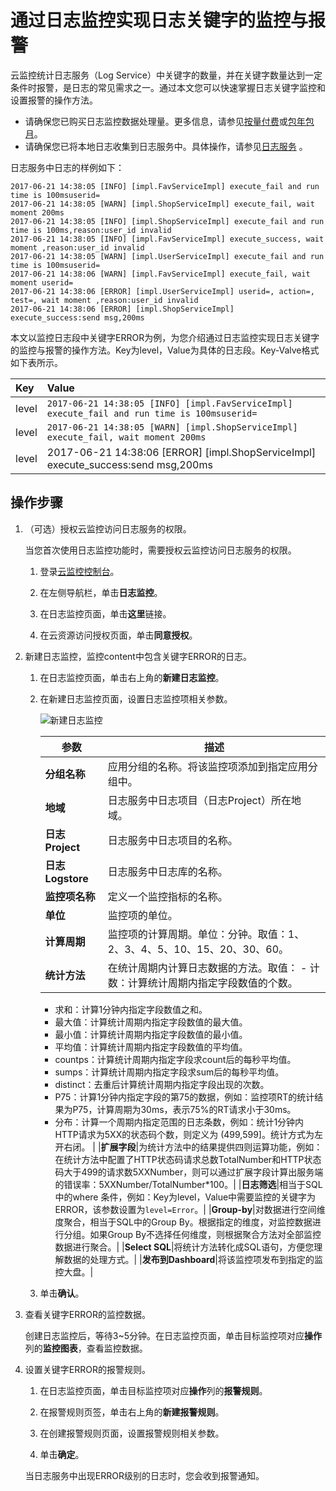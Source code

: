# 通过日志监控实现日志关键字的监控与报警

云监控统计日志服务（Log Service）中关键字的数量，并在关键字数量达到一定条件时报警，是日志的常见需求之一。通过本文您可以快速掌握日志关键字监控和设置报警的操作方法。

-   请确保您已购买日志监控数据处理量。更多信息，请参见[按量付费](/cn.zh-CN/产品定价/计费方式/按量付费.md)或[包年包月](/cn.zh-CN/产品定价/计费方式/包年包月.md)。
-   请确保您已将本地日志收集到日志服务中。具体操作，请参见[日志服务](https://help.aliyun.com/document_detail/54604.html) 。

日志服务中日志的样例如下：

```
2017-06-21 14:38:05 [INFO] [impl.FavServiceImpl] execute_fail and run time is 100msuserid=
2017-06-21 14:38:05 [WARN] [impl.ShopServiceImpl] execute_fail, wait moment 200ms
2017-06-21 14:38:05 [INFO] [impl.ShopServiceImpl] execute_fail and run time is 100ms,reason:user_id invalid
2017-06-21 14:38:05 [INFO] [impl.FavServiceImpl] execute_success, wait moment ,reason:user_id invalid
2017-06-21 14:38:05 [WARN] [impl.UserServiceImpl] execute_fail and run time is 100msuserid=
2017-06-21 14:38:06 [WARN] [impl.FavServiceImpl] execute_fail, wait moment userid=
2017-06-21 14:38:06 [ERROR] [impl.UserServiceImpl] userid=, action=, test=, wait moment ,reason:user_id invalid
2017-06-21 14:38:06 [ERROR] [impl.ShopServiceImpl] execute_success:send msg,200ms
```

本文以监控日志段中关键字ERROR为例，为您介绍通过日志监控实现日志关键字的监控与报警的操作方法。Key为level，Value为具体的日志段。Key-Valve格式如下表所示。

|Key|Value|
|:--|:----|
|level|`2017-06-21 14:38:05 [INFO] [impl.FavServiceImpl] execute_fail and run time is 100msuserid=`|
|level|`2017-06-21 14:38:05 [WARN] [impl.ShopServiceImpl] execute_fail, wait moment 200ms`|
|level|2017-06-21 14:38:06 \[ERROR\] \[impl.ShopServiceImpl\] execute\_success:send msg,200ms|

## 操作步骤

1.  （可选）授权云监控访问日志服务的权限。

    当您首次使用日志监控功能时，需要授权云监控访问日志服务的权限。

    1.  登录[云监控控制台](https://cloudmonitor.console.aliyun.com)。

    2.  在左侧导航栏，单击**日志监控**。

    3.  在日志监控页面，单击**这里**链接。

    4.  在云资源访问授权页面，单击**同意授权**。

2.  新建日志监控，监控content中包含关键字ERROR的日志。

    1.  在日志监控页面，单击右上角的**新建日志监控**。

    2.  在新建日志监控页面，设置日志监控项相关参数。

        ![新建日志监控](https://static-aliyun-doc.oss-accelerate.aliyuncs.com/assets/img/zh-CN/4693419061/p206053.png)

        |参数|描述|
        |--|--|
        |**分组名称**|应用分组的名称。将该监控项添加到指定应用分组中。|
        |**地域**|日志服务中日志项目（日志Project）所在地域。|
        |**日志Project**|日志服务中日志项目的名称。|
        |**日志Logstore**|日志服务中日志库的名称。|
        |**监控项名称**|定义一个监控指标的名称。|
        |**单位**|监控项的单位。|
        |**计算周期**|监控项的计算周期。单位：分钟。取值：1、2、3、4、5、10、15、20、30、60。|
        |**统计方法**|在统计周期内计算日志数据的方法。取值：        -   计数：计算统计周期内指定字段数值的个数。
        -   求和：计算1分钟内指定字段数值之和。
        -   最大值：计算统计周期内指定字段数值的最大值。
        -   最小值：计算统计周期内指定字段数值的最小值。
        -   平均值：计算统计周期内指定字段数值的平均值。
        -   countps：计算统计周期内指定字段求count后的每秒平均值。
        -   sumps：计算统计周期内指定字段求sum后的每秒平均值。
        -   distinct：去重后计算统计周期内指定字段出现的次数。
        -   P75：计算1分钟内指定字段的第75的数据，例如：监控项RT的统计结果为P75，计算周期为30ms，表示75%的RT请求小于30ms。
        -   分布：计算一个周期内指定范围的日志条数，例如：统计1分钟内HTTP请求为5XX的状态码个数，则定义为 \(499,599\]。统计方式为左开右闭。 |
        |**扩展字段**|为统计方法中的结果提供四则运算功能，例如：在统计方法中配置了HTTP状态码请求总数TotalNumber和HTTP状态码大于499的请求数5XXNumber，则可以通过扩展字段计算出服务端的错误率：5XXNumber/TotalNumber\*100。|
        |**日志筛选**|相当于SQL中的where 条件，例如：Key为level，Value中需要监控的关键字为ERROR，该参数设置为`level=Error`。|
        |**Group-by**|对数据进行空间维度聚合，相当于SQL中的Group By。根据指定的维度，对监控数据进行分组。如果Group By不选择任何维度，则根据聚合方法对全部监控数据进行聚合。|
        |**Select SQL**|将统计方法转化成SQL语句，方便您理解数据的处理方式。|
        |**发布到Dashboard**|将该监控项发布到指定的监控大盘。|

    3.  单击**确认**。

3.  查看关键字ERROR的监控数据。

    创建日志监控后，等待3~5分钟。在日志监控页面，单击目标监控项对应**操作**列的**监控图表**，查看监控数据。

4.  设置关键字ERROR的报警规则。

    1.  在日志监控页面，单击目标监控项对应**操作**列的**报警规则**。

    2.  在报警规则页签，单击右上角的**新建报警规则**。

    3.  在创建报警规则页面，设置报警规则相关参数。

    4.  单击**确定**。

    当日志服务中出现ERROR级别的日志时，您会收到报警通知。


